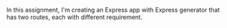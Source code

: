 In this assignment, I'm creating an Express app with Express generator that has two routes, each with different requirement. 
